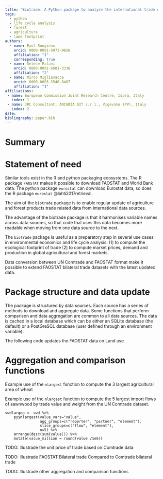 ```yaml
---
title: 'Biotrade: A Python package to analyse the international trade of bio-based products'
tags:
  - python
  - life cycle analysis
  - forest
  - agriculture
  - land footprint
authors:
  - name: Paul Rougieux
    orcid: 0000-0001-9073-9826
    affiliation: "1"
    corresponding: true
  - name: Selene Patani
    orcid: 0000-0001-8601-3336
    affiliation: "2"
  - name: Mirco Migliavacca
    orcid: 0000-0003-3546-8407
    affiliation: "1"
affiliations:
 - name: European Commission Joint Research Centre, Ispra, Italy
   index: 1
 - name: JRC Consultant, ARCADIA SIT s.r.l., Vigevano (PV), Italy
   index: 2
date:
bibliography: paper.bib
---
```


<!-- Paper submission guidelines
https://joss.readthedocs.io/en/latest/submitting.html
-->

# Summary



# Statement of need

Similar tools exist in the R and python packaging ecosystems. The R package `FAOSTAT` 
makes it possible to download FAOSTAT and World Bank data. The python package `eurostat` 
can download Eurostat data, so does the R package `eurostat` @lahti2017retrieval. 

The aim of the `biotrade` package is to enable regular update of agriculture and forest 
products trade related data from international data sources.

The advantage of the biotrade package is that it harmonises variable names across data 
sources, so that code that uses this data becomes more readable when moving from one 
data source to the next.

The `biotrade` package is useful as a preparatory step in several use cases in 
environmental economics and life cycle analysis: (1) to compute the ecological footprint 
of trade (2) to compute market prices, demand and production in global agricultural and 
forest markets.

Data conversion between UN Comtrade and FAOSTAT format make it possible to extend 
FAOSTAT bilateral trade datasets with the latest updated data.


# Package structure and data update

The package is structured by data sources. Each source has a series of methods to 
download and aggregate data. Some functions that perform comparison and data aggregation 
are common to all data sources.
The data is cached in a local database which can be either an SQLite database (the 
default) or a PostGreSQL database (user defined through an environment variable).

The following code updates the FAOSTAT data on Land use



# Aggregation and comparison functions


Example use of the `nlargest` function to compute the 3 largest agricultural area of 
wheat 


Example use of the `nlargest` function to compute the 5 largest import flows of sawnwood 
by trade value and weight from the UN Comtrade dataset.

```
swdlargep <- swd %>%
    py$nlargest(value_vars="value",
                agg_groups=c("reporter", "partner", "element"),
                slice_groups=c("flow", "element"),
                n=5) %>%
    arrange(desc(sum(value))) %>%
    mutate(value_million = round(value /1e6))
```



TODO: Illustrade the unit price of trade based on Comtrade data

TODO: Illustrade FAOSTAT Bilateral trade Compared to Comtrade bilateral trade

TODO: Illustrade other aggregation and comparison functions



